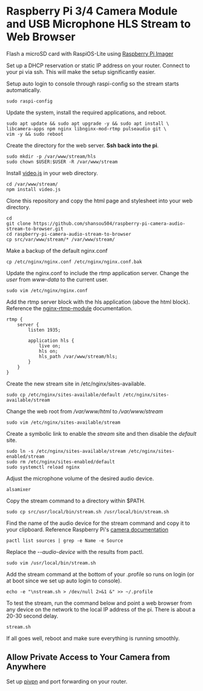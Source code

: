 # Raspberry Pi 3/4 Camera Module and USB Microphone HLS Stream to Web Browser

Flash a microSD card with RaspiOS-Lite using [Raspberry Pi Imager](https://www.raspberrypi.com/software/)

Set up a DHCP reservation or static IP address on your router. Connect to your pi via ssh. This will
make the setup significantly easier.

Setup auto login to console through raspi-config so the stream starts automatically.

```
sudo raspi-config
```

Update the system, install the required applications, and reboot.

```
sudo apt update && sudo apt upgrade -y && sudo apt install \
libcamera-apps npm nginx libnginx-mod-rtmp pulseaudio git \
vim -y && sudo reboot
```

Create the directory for the web server. __Ssh back into the pi__.

```
sudo mkdir -p /var/www/stream/hls
sudo chown $USER:$USER -R /var/www/stream
```

Install [video.js](https://github.com/videojs/video.js) in your web directory. 

```
cd /var/www/stream/
npm install video.js
```

Clone this repository and copy the html page and stylesheet into your web directory.

```
cd
git clone https://github.com/shansou504/raspberry-pi-camera-audio-stream-to-browser.git
cd raspberry-pi-camera-audio-stream-to-browser
cp src/var/www/stream/* /var/www/stream/
```

Make a backup of the default nginx.conf

```
cp /etc/nginx/nginx.conf /etc/nginx/nginx.conf.bak
```

Update the nginx.conf to include the rtmp application server.
Change the _user_ from _www-data_ to the current user.

```
sudo vim /etc/nginx/nginx.conf
```

Add the rtmp server block with the hls application (above the html block).
Reference the [nginx-rtmp-module](https://github.com/arut/nginx-rtmp-module) documentation.

```
rtmp {
	server {
		listen 1935;

		application hls {
			live on;
			hls on;
			hls_path /var/www/stream/hls;
		}
	}
}
```

Create the new stream site in /etc/nginx/sites-available.

```
sudo cp /etc/nginx/sites-available/default /etc/nginx/sites-available/stream
```

Change the web root from _/var/www/html_ to _/var/www/stream_

```
sudo vim /etc/nginx/sites-available/stream
```

Create a symbolic link to enable the _stream_ site and then disable the _default_ site.

```
sudo ln -s /etc/nginx/sites-available/stream /etc/nginx/sites-enabled/stream
sudo rm /etc/nginx/sites-enabled/default
sudo systemctl reload nginx
```

Adjust the microphone volume of the desired audio device.

```
alsamixer
```

Copy the stream command to a directory within $PATH.

```
sudo cp src/usr/local/bin/stream.sh /usr/local/bin/stream.sh
```

Find the name of the audio device for the stream command and copy it to your clipboard.
Reference Raspberry Pi's [camera documentation](https://www.raspberrypi.com/documentation/computers/camera_software.html)

```
pactl list sources | grep -e Name -e Source
```

Replace the _--audio-device_ with the results from pactl.

```
sudo vim /usr/local/bin/stream.sh
```

Add the stream command at the bottom of your .profile so runs on login (or at boot since we set up auto login to console).

```
echo -e "\nstream.sh > /dev/null 2>&1 &" >> ~/.profile
```

To test the stream, run the command below and point a web browser from any device on the network to the local IP address of the pi. There is about a 20-30 second delay.

```
stream.sh
```

If all goes well, reboot and make sure everything is running smoothly. 

## Allow Private Access to Your Camera from Anywhere

Set up [pivpn](https://pivpn.io/) and port forwarding on your router.
